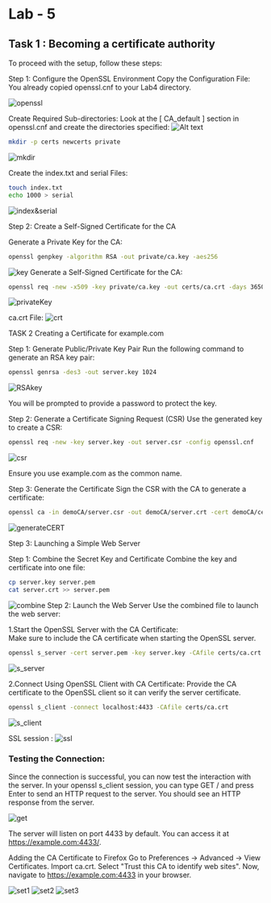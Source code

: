 # Lab - 5

## Task 1 : Becoming a certificate authority  

To proceed with the setup, follow these steps:

Step 1: Configure the OpenSSL Environment
Copy the Configuration File:
You already copied openssl.cnf to your Lab4 directory.

![openssl](image1.png)

Create Required Sub-directories:
Look at the [ CA_default ] section in openssl.cnf and create the directories specified: 
![Alt text](image2.png)
```sh
mkdir -p certs newcerts private
```
![mkdir](image.png)

Create the index.txt and serial Files:
```sh
touch index.txt
echo 1000 > serial
```
![index&serial](image-1.png) 

Step 2: Create a Self-Signed Certificate for the CA  

Generate a Private Key for the CA:

```sh
openssl genpkey -algorithm RSA -out private/ca.key -aes256
```
![key](image-2.png)
Generate a Self-Signed Certificate for the CA:

```sh
openssl req -new -x509 -key private/ca.key -out certs/ca.crt -days 3650
```
![privateKey](image-3.png)

ca.crt File: 
![crt](image-4.png)


TASK 2 Creating a Certificate for example.com  

Step 1: Generate Public/Private Key Pair
Run the following command to generate an RSA key pair:

```sh
openssl genrsa -des3 -out server.key 1024
```
![RSAkey](image-5.png)

You will be prompted to provide a password to protect the key.

Step 2: Generate a Certificate Signing Request (CSR)
Use the generated key to create a CSR:

```sh
openssl req -new -key server.key -out server.csr -config openssl.cnf
```
![csr](image-6.png)

Ensure you use example.com as the common name.

Step 3: Generate the Certificate
Sign the CSR with the CA to generate a certificate:

```sh
openssl ca -in demoCA/server.csr -out demoCA/server.crt -cert demoCA/certs/ca.crt -keyfile demoCA/private/ca.key -config openssl.cnf
```
![generateCERT](image-7.png)

Step 3: Launching a Simple Web Server

Step 1: Combine the Secret Key and Certificate
Combine the key and certificate into one file:

```sh
cp server.key server.pem
cat server.crt >> server.pem
```
![combine](image-8.png)
Step 2: Launch the Web Server
Use the combined file to launch the web server:   

1.Start the OpenSSL Server with the CA Certificate:  
Make sure to include the CA certificate when starting the OpenSSL server.

```sh
openssl s_server -cert server.pem -key server.key -CAfile certs/ca.crt -www

```
![s_server](image-13.png) 


2.Connect Using OpenSSL Client with CA Certificate:
Provide the CA certificate to the OpenSSL client so it can verify the server certificate.

```sh
openssl s_client -connect localhost:4433 -CAfile certs/ca.crt
```
![s_client](image-14.png) 

SSL session :
![ssl](image-15.png)

### Testing the Connection:
Since the connection is successful, you can now test the interaction with the server. In your openssl s_client session, you can type GET / and press Enter to send an HTTP request to the server. You should see an HTTP response from the server.

![get](image-16.png)

The server will listen on port 4433 by default. You can access it at https://example.com:4433/.

Adding the CA Certificate to Firefox
Go to Preferences -> Advanced -> View Certificates.
Import ca.crt.
Select "Trust this CA to identify web sites".
Now, navigate to https://example.com:4433 in your browser.

![set1](image-10.png)
![set2](image-11.png)
![set3](image-12.png)